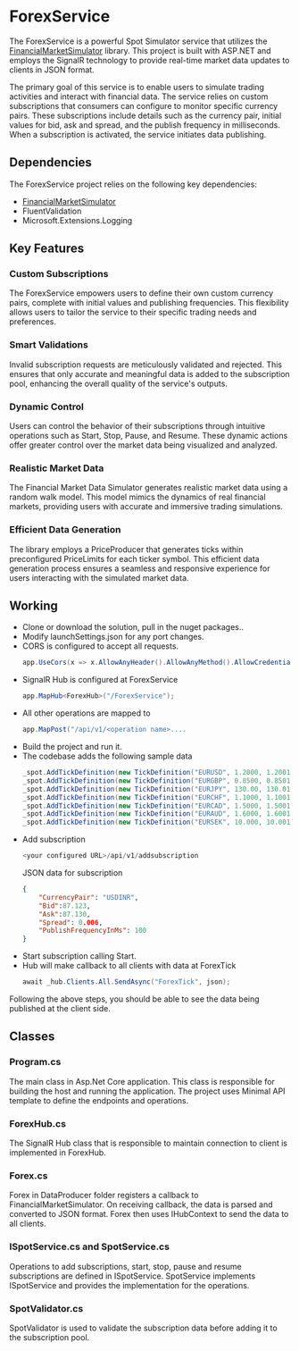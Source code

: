 # ForexService

The ForexService is a powerful Spot Simulator service that utilizes the [FinancialMarketSimulator](https://github.com/ambarishvaidya/FinancialMarketSimulator) library. This project is built with ASP.NET and employs the SignalR technology to provide real-time market data updates to clients in JSON format.

The primary goal of this service is to enable users to simulate trading activities and interact with financial data. The service relies on custom subscriptions that consumers can configure to monitor specific currency pairs. These subscriptions include details such as the currency pair, initial values for bid, ask and spread, and the publish frequency in milliseconds. When a subscription is activated, the service initiates data publishing.

## Dependencies

The ForexService project relies on the following key dependencies:

- [FinancialMarketSimulator](https://github.com/ambarishvaidya/FinancialMarketSimulator)
- FluentValidation
- Microsoft.Extensions.Logging

## Key Features

### Custom Subscriptions

The ForexService empowers users to define their own custom currency pairs, complete with initial values and publishing frequencies. This flexibility allows users to tailor the service to their specific trading needs and preferences.

### Smart Validations

Invalid subscription requests are meticulously validated and rejected. This ensures that only accurate and meaningful data is added to the subscription pool, enhancing the overall quality of the service's outputs.

### Dynamic Control

Users can control the behavior of their subscriptions through intuitive operations such as Start, Stop, Pause, and Resume. These dynamic actions offer greater control over the market data being visualized and analyzed.

### Realistic Market Data

The Financial Market Data Simulator generates realistic market data using a random walk model. This model mimics the dynamics of real financial markets, providing users with accurate and immersive trading simulations.

### Efficient Data Generation

The library employs a PriceProducer that generates ticks within preconfigured PriceLimits for each ticker symbol. This efficient data generation process ensures a seamless and responsive experience for users interacting with the simulated market data.

## Working

-	Clone or download the solution, pull in the nuget packages..
-	Modify launchSettings.json for any port changes.			
-	CORS is configured to accept all requests.
	```csharp
	app.UseCors(x => x.AllowAnyHeader().AllowAnyMethod().AllowCredentials().SetIsOriginAllowed(origin => true));
	```
-	SignalR Hub is configured at ForexService
	```csharp
	app.MapHub<ForexHub>("/ForexService");
	```
-	All other operations are mapped to
	```csharp
	app.MapPost("/api/v1/<operation name>....
	```
-	Build the project and run it.
-	The codebase adds the following sample data
  	```csharp
	_spot.AddTickDefinition(new TickDefinition("EURUSD", 1.2000, 1.2001, 0.001, 1000));
	_spot.AddTickDefinition(new TickDefinition("EURGBP", 0.8500, 0.8501, 0.001, 1500));
	_spot.AddTickDefinition(new TickDefinition("EURJPY", 130.00, 130.01, 0.01, 1750));
	_spot.AddTickDefinition(new TickDefinition("EURCHF", 1.1000, 1.1001, 0.001, 800));
	_spot.AddTickDefinition(new TickDefinition("EURCAD", 1.5000, 1.5001, 0.001, 1200));
	_spot.AddTickDefinition(new TickDefinition("EURAUD", 1.6000, 1.6001, 0.001, 2000));
	_spot.AddTickDefinition(new TickDefinition("EURSEK", 10.000, 10.001, 0.001, 900));
   	```
-	Add subscription
	```csharp
	<your configured URL>/api/v1/addsubscription
	```
	JSON data for subscription
	```json
	{
		"CurrencyPair": "USDINR",
		"Bid":87.123,
		"Ask":87.130,
		"Spread": 0.006,
		"PublishFrequencyInMs": 100
	}
	```
-	Start subscription calling Start.
-	Hub will make callback to all clients with data at ForexTick
	```csharp
	await _hub.Clients.All.SendAsync("ForexTick", json);	
	```

Following the above steps, you should be able to see the data being published at the client side.

## Classes

### Program.cs
The main class in Asp.Net Core application. This class is responsible for building the host and running the application.
The project uses Minimal API template to define the endpoints and operations.

### ForexHub.cs
The SignalR Hub class that is responsible to maintain connection to client is implemented in ForexHub.

### Forex.cs
Forex in DataProducer folder registers a callback to FinancialMarketSimulator. On receiving callback, the data is parsed and converted to JSON format.
Forex then uses IHubContext to send the data to all clients.

### ISpotService.cs and SpotService.cs
Operations to add subscriptions, start, stop, pause and resume subscriptions are defined in ISpotService.
SpotService implements ISpotService and provides the implementation for the operations.

### SpotValidator.cs
SpotValidator is used to validate the subscription data before adding it to the subscription pool.
